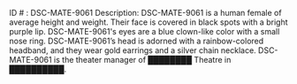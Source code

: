 ID # : DSC-MATE-9061
Description: DSC-MATE-9061 is a human female of average height and weight. Their face is covered in black spots with a bright purple lip. DSC-MATE-9061's eyes are a blue clown-like color with a small nose ring. DSC-MATE-9061’s head is adorned with a rainbow-colored headband, and they wear gold earrings and a silver chain necklace. DSC-MATE-9061 is the theater manager of ████████ Theatre in ██████████.